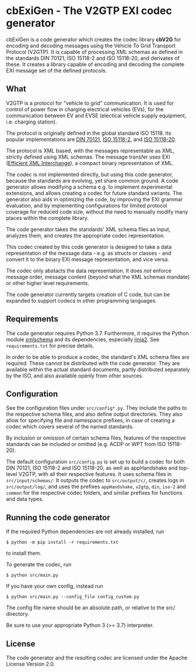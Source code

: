 # cbExiGen - The V2GTP EXI codec generator

cbExiGen is a code generator which creates the codec library **cbV2G** for
encoding and decoding messages using the Vehicle To Grid Transport Protocol
(V2GTP). It is capable of processing XML schemas as defined in the standards
DIN 70121, ISO 15118-2 and ISO 15118-20, and derivates of these. It creates
a library capable of encoding and decoding the complete EXI message set of
the defined protocols.

## What

V2GTP is a protocol for "vehicle to grid" communication. It is used for
control of power flow in charging electrical vehicles (EVs), for the
communication between EV and EVSE (electical vehicle supply equipment, i.e.
charging station).

The protocol is originally defined in the global standard ISO 15118. Its
popular implementations are
[DIN 70121](https://www.beuth.de/en/technical-rule/din-spec-70121/224350045),
[ISO 15118-2](https://www.iso.org/standard/55366.html), and
[ISO 15118-20](https://www.iso.org/standard/77845.html).

The protocol is XML based, with the messages representable as XML, strictly
defined using XML schemas. The message transfer uses EXI ([Efficient XML
Interchange](http://www.w3.org/TR/exi/)), a compact binary representation of
XML.

The codec is not implemented directly, but using this code generator,
because the standards are evolving, yet share common ground. A code
generator allows modifying a schema e.g. to implement experimental
extensions, and allows creating a codec for future standard variants. The
generator also aids in optimizing the code, by improving the EXI grammar
evaluation, and by implementing configurations for limited protocol coverage
for reduced code size, without the need to manually modify many places
within the complete library.

The code generator takes the standards' XML schema files as input, analyzes
them, and creates the appropriate codec representation.

This codec created by this code generator is designed to take a data
representation of the message data - e.g. as structs or classes - and
convert it to the binary EXI message representation, and vice versa.

The codec only abstacts the data representation. It does *not* enforce
message order, message content (beyond what the XML schemas mandate) or
other higher level requirements.

The code generator currently targets creation of C code, but can be expanded
to support codecs in other programming languages.

## Requirements

The code generator requires Python 3.7. Furthermore, it requires the Python
module [xmlschema](https://pypi.org/project/xmlschema/) and its dependencies,
especially [jinja2](https://pypi.org/project/Jinja2/). See `requirements.txt`
for precise details.

In order to be able to produce a codec, the standard's XML schema files are
required. These cannot be distributed with the code generator. They are
available within the actual standard documents, partly distributed
separately by the ISO, and also available openly from other sources.

## Configuration

See the configuration files under `src/config*.py`. They include the paths
to the respective schema files, and also define output directories. They
also allow for specifying file and namespace prefixes, in case of creating a
codec which covers several of the named standards.

By inclusion or omission of certain schema files, features of the respective
standards can be included or omitted (e.g. ACDP or WPT from ISO 15118-20).

The default configuration `src/config.py` is set up to build a codec for
both DIN 70121, ISO 15118-2 and ISO 15118-20, as well as appHandshake and
top-level V2GTP, with all their respective features. It uses schema files
in `src/input/schemas/`. It outputs the codec to `src/output/c/`, creates
logs in `src/output/log/`, and uses the prefixes `appHandshake`, `v2gtp`,
`din`, `iso-2` and `common` for the respective codec folders, and similar
prefixes for functions and data types.

## Running the code generator

If the required Python dependencies are not already installed, run
```
$ python -m pip install -r requirements.txt
```
to install them.

To generate the codec, run
```
$ python src/main.py
```

If you have your own config, instead run
```
$ python src/main.py --config_file config_custom.py
```
The config file name should be an absolute path, or relative to the src/
directory.

Be sure to use your appropriate Python 3 (>= 3.7) interpreter.

## License

The code generator and the resulting codec are licensed under the Apache
License Version 2.0.

